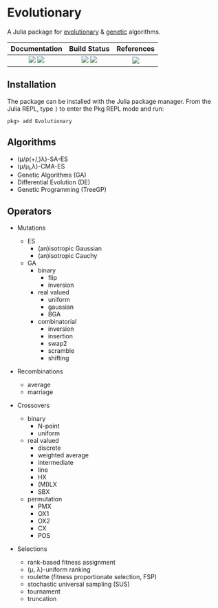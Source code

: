 # Evolutionary

A Julia package for [evolutionary](http://www.scholarpedia.org/article/Evolution_strategies) & [genetic](http://en.wikipedia.org/wiki/Genetic_algorithm) algorithms.

| **Documentation** | **Build Status** | **References** |
|:-------------------------------------------------------------------------------:|:-----------------------------------------------------------------------------------------------:|:-:|
| [![][docs-stable-img]][docs-stable-url] [![][docs-dev-img]][docs-dev-url] | [![][CI-img]][CI-url] [![][coverage-img]][coverage-url] | [![][doi-img]][doi-url]


## Installation

The package can be installed with the Julia package manager.
From the Julia REPL, type `]` to enter the Pkg REPL mode and run:

```
pkg> add Evolutionary
```

## Algorithms

- (μ/ρ(+/,)λ)-SA-ES
- (μ/μ<sub>I</sub>,λ)-CMA-ES
- Genetic Algorithms (GA)
- Differential Evolution (DE)
- Genetic Programming (TreeGP)

## Operators

- Mutations
  - ES
    - (an)isotropic Gaussian
    - (an)isotropic Cauchy
  - GA
    - binary
      - flip
      - inversion
    - real valued
      - uniform
      - gaussian
      - BGA
    - combinatorial
      - inversion
      - insertion
      - swap2
      - scramble
      - shifting

- Recombinations
  - average
  - marriage

- Crossovers
  - binary
    - N-point
    - uniform
  - real valued
    - discrete
    - weighted average
    - intermediate
    - line
    - HX
    - (MI)LX
    - SBX
  - permutation
    - PMX
    - OX1
    - OX2
    - CX
    - POS

- Selections
  - rank-based fitness assignment
  - (μ, λ)-uniform ranking
  - roulette (fitness proportionate selection, FSP)
  - stochastic universal sampling (SUS)
  - tournament
  - truncation


[docs-dev-img]: https://img.shields.io/badge/docs-dev-blue.svg
[docs-dev-url]: https://wildart.github.io/Evolutionary.jl/dev

[docs-stable-img]: https://img.shields.io/badge/docs-stable-blue.svg
[docs-stable-url]: https://wildart.github.io/Evolutionary.jl/stable

[travis-img]: https://travis-ci.org/wildart/Evolutionary.jl.svg?branch=master
[travis-url]: https://travis-ci.org/wildart/Evolutionary.jl

[CI-img]: https://github.com/wildart/Evolutionary.jl/actions/workflows/CI.yml/badge.svg
[CI-url]: https://github.com/wildart/Evolutionary.jl/actions/workflows/CI.yml

[coverage-img]: https://img.shields.io/coveralls/wildart/Evolutionary.jl.svg
[coverage-url]: https://coveralls.io/r/wildart/Evolutionary.jl?branch=master

[issues-url]: https://github.com/wildart/Evolutionary.jl/issues

[doi-img]: https://zenodo.org/badge/DOI/10.5281/zenodo.5110647.svg
[doi-url]: https://doi.org/10.5281/zenodo.5110647

